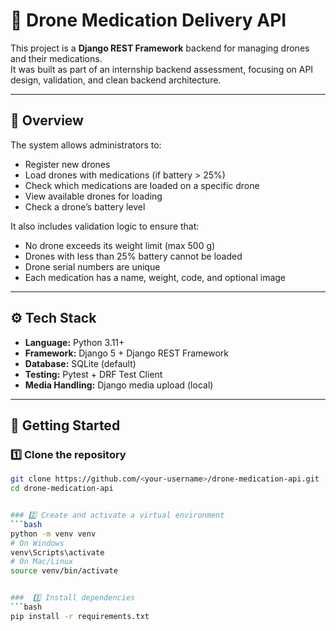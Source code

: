 # 🚁 Drone Medication Delivery API

This project is a **Django REST Framework** backend for managing drones and their medications.  
It was built as part of an internship backend assessment, focusing on API design, validation, and clean backend architecture.

---

## 🧭 Overview

The system allows administrators to:

- Register new drones  
- Load drones with medications (if battery > 25%)  
- Check which medications are loaded on a specific drone  
- View available drones for loading  
- Check a drone’s battery level  

It also includes validation logic to ensure that:
- No drone exceeds its weight limit (max 500 g)
- Drones with less than 25% battery cannot be loaded
- Drone serial numbers are unique
- Each medication has a name, weight, code, and optional image

---

## ⚙️ Tech Stack

- **Language:** Python 3.11+
- **Framework:** Django 5 + Django REST Framework
- **Database:** SQLite (default)
- **Testing:** Pytest + DRF Test Client
- **Media Handling:** Django media upload (local)

---

## 🚀 Getting Started


### 1️⃣ Clone the repository
```bash
git clone https://github.com/<your-username>/drone-medication-api.git
cd drone-medication-api


### 2️⃣ Create and activate a virtual environment
```bash
python -m venv venv
# On Windows
venv\Scripts\activate
# On Mac/Linux
source venv/bin/activate


###  3️⃣ Install dependencies
```bash
pip install -r requirements.txt